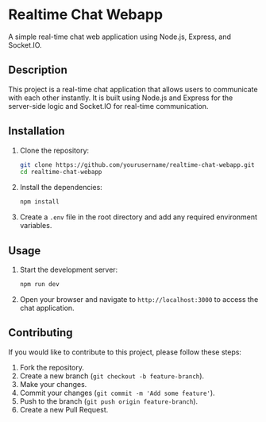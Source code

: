 # Realtime Chat Webapp

A simple real-time chat web application using Node.js, Express, and Socket.IO.

## Description

This project is a real-time chat application that allows users to communicate with each other instantly. It is built using Node.js and Express for the server-side logic and Socket.IO for real-time communication.

## Installation

1. Clone the repository:

    ```bash
    git clone https://github.com/yourusername/realtime-chat-webapp.git
    cd realtime-chat-webapp
    ```

2. Install the dependencies:

    ```bash
    npm install
    ```

3. Create a `.env` file in the root directory and add any required environment variables.

## Usage

1. Start the development server:

    ```bash
    npm run dev
    ```

2. Open your browser and navigate to `http://localhost:3000` to access the chat application.

## Contributing

If you would like to contribute to this project, please follow these steps:

1. Fork the repository.
2. Create a new branch (`git checkout -b feature-branch`).
3. Make your changes.
4. Commit your changes (`git commit -m 'Add some feature'`).
5. Push to the branch (`git push origin feature-branch`).
6. Create a new Pull Request.

